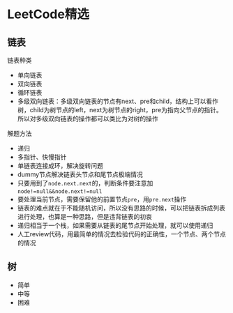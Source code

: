 # LeetCode精选

## 链表

链表种类
* 单向链表
* 双向链表
* 循环链表
* 多级双向链表：多级双向链表的节点有next、pre和child，结构上可以看作树，child为树节点的left，next为树节点的right，pre为指向父节点的指针。所以对多级双向链表的操作都可以类比为对树的操作

解题方法
* 递归
* 多指针、快慢指针
* 单链表连接成环，解决旋转问题
* dummy节点解决链表头节点和尾节点极端情况
* 只要用到了`node.next.next`的，判断条件要注意加`node!=null&&node.next!=null`
* 要处理当前节点，需要保留他的前置节点`pre`，用`pre.next`操作
* 链表的难点就在于不能随机访问，所以没有思路的时候，可以把链表拆成列表进行处理，也算是一种思路，但是违背链表的初衷
* 递归相当于一个栈，如果需要从链表的尾节点开始处理，就可以使用递归
* 人工review代码，用最简单的情况去检验代码的正确性，一个节点、两个节点的情况 

## 树

* 简单
* 中等
* 困难